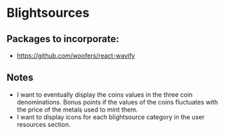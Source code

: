 # Blightsources

## Packages to incorporate:

- https://github.com/woofers/react-wavify

## Notes

- I want to eventually display the coins values in the three coin denominations. Bonus points if the values of the coins fluctuates with the price of the metals used to mint them.
- I want to display icons for each blightsource category in the user resources section.
